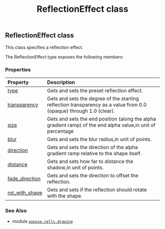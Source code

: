 ﻿---
title: ReflectionEffect class
second_title: Aspose.Cells for Python via .NET API References
description: 
type: docs
weight: 470
url: /aspose.cells.drawing/reflectioneffect/
is_root: false
---

## ReflectionEffect class

This class specifies a reflection effect.



The ReflectionEffect type exposes the following members:

### Properties
| Property | Description |
| :- | :- |
| [type](/cells/python-net/aspose.cells.drawing/reflectioneffect/type) | Gets and sets the preset reflection effect. |
| [transparency](/cells/python-net/aspose.cells.drawing/reflectioneffect/transparency) | Gets and sets the degree of the starting reflection transparency as a value from 0.0 (opaque) through 1.0 (clear). |
| [size](/cells/python-net/aspose.cells.drawing/reflectioneffect/size) | Gets and sets the end position (along the alpha gradient ramp) of the end alpha value,in unit of percentage |
| [blur](/cells/python-net/aspose.cells.drawing/reflectioneffect/blur) | Gets and sets the blur radius,in unit of points. |
| [direction](/cells/python-net/aspose.cells.drawing/reflectioneffect/direction) | Gets and sets the direction of the alpha gradient ramp relative to the shape itself. |
| [distance](/cells/python-net/aspose.cells.drawing/reflectioneffect/distance) | Gets and sets how far to distance the shadow,in unit of points. |
| [fade_direction](/cells/python-net/aspose.cells.drawing/reflectioneffect/fade_direction) | Gets and sets the direction to offset the reflection. |
| [rot_with_shape](/cells/python-net/aspose.cells.drawing/reflectioneffect/rot_with_shape) | Gets and sets if the reflection should rotate with the shape. |



### See Also
* module [`aspose.cells.drawing`](..)
